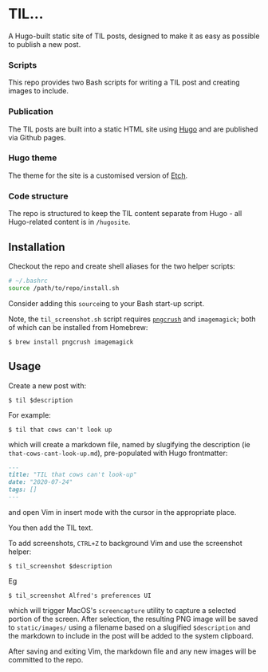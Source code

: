 # TIL...

A Hugo-built static site of TIL posts, designed to make it as easy as possible
to publish a new post.

### Scripts

This repo provides two Bash scripts for writing a TIL post and
creating images to include.

### Publication

The TIL posts are built into a static HTML site using [Hugo](https://gohugo.io/)
and are published via Github pages.

### Hugo theme

The theme for the site is a customised version of [Etch](https://themes.gohugo.io/etch/).

### Code structure

The repo is structured to keep the TIL content separate from Hugo - all
Hugo-related content is in `/hugosite`.


## Installation

Checkout the repo and create shell aliases for the two helper scripts:

```bash
# ~/.bashrc
source /path/to/repo/install.sh
```

Consider adding this `source`ing to your Bash start-up script.

Note, the `til_screenshot.sh` script requires [`pngcrush`](https://pmt.sourceforge.io/pngcrush/)
and `imagemagick`; both of which can be installed from Homebrew:

    $ brew install pngcrush imagemagick

## Usage

Create a new post with:

    $ til $description

For example:

    $ til that cows can't look up

which will create a markdown file, named by slugifying the description (ie
`that-cows-cant-look-up.md`), pre-populated with Hugo frontmatter:

```markdown
---
title: "TIL that cows can't look-up"
date: "2020-07-24"
tags: []
---

```
and open Vim in insert mode with the cursor in the appropriate place. 

You then add the TIL text. 

To add screenshots, `CTRL+Z` to background Vim and use the screenshot helper:

    $ til_screenshot $description

Eg

    $ til_screenshot Alfred's preferences UI

which will trigger MacOS's `screencapture` utility to capture a selected portion
of the screen. After selection, the resulting PNG image will be saved to
`static/images/` using a filename based on a slugified `$description` and the markdown
to include in the post will be added to the system clipboard.

After saving and exiting Vim, the markdown file and any new images will be
committed to the repo.

